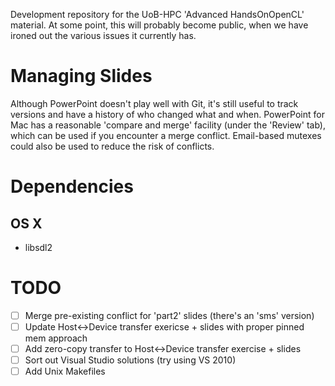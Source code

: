 Development repository for the UoB-HPC 'Advanced HandsOnOpenCL'
material. At some point, this will probably become public, when we
have ironed out the various issues it currently has.

Managing Slides
===============
Although PowerPoint doesn't play well with Git, it's still useful to
track versions and have a history of who changed what and
when. PowerPoint for Mac has a reasonable 'compare and merge' facility
(under the 'Review' tab), which can be used if you encounter a merge
conflict. Email-based mutexes could also be used to reduce the risk of
conflicts.

Dependencies
============

OS X
-----
- libsdl2


TODO
====
- [ ] Merge pre-existing conflict for 'part2' slides (there's an 'sms' version)
- [ ] Update Host<->Device transfer exericse + slides with proper pinned mem approach
- [ ] Add zero-copy transfer to Host<->Device transfer exercise + slides
- [ ] Sort out Visual Studio solutions (try using VS 2010)
- [ ] Add Unix Makefiles
